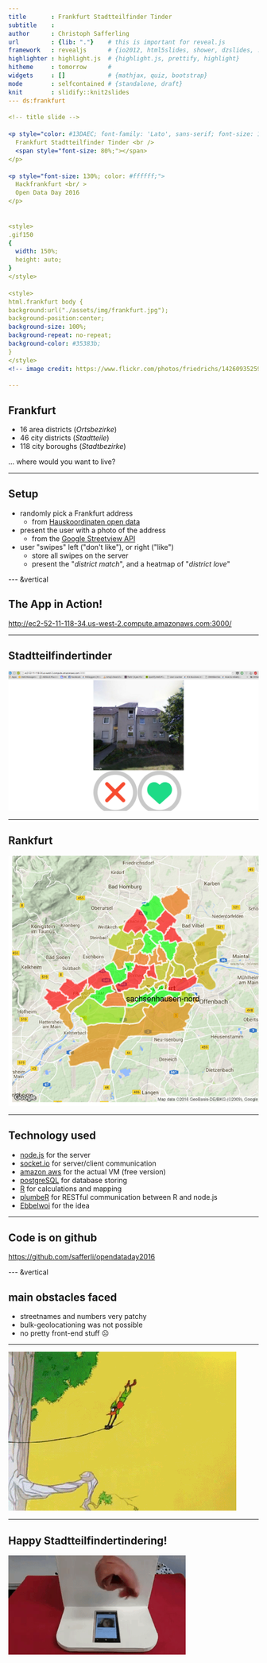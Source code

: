 ```yaml
---
title       : Frankfurt Stadtteilfinder Tinder
subtitle    : 
author      : Christoph Safferling
url         : {lib: "."}    # this is important for reveal.js
framework   : revealjs      # {io2012, html5slides, shower, dzslides, ...}
highlighter : highlight.js  # {highlight.js, prettify, highlight}
hitheme     : tomorrow      # 
widgets     : []            # {mathjax, quiz, bootstrap}
mode        : selfcontained # {standalone, draft}
knit        : slidify::knit2slides
--- ds:frankfurt

<!-- title slide -->

<p style="color: #13DAEC; font-family: 'Lato', sans-serif; font-size: 180%; margin: 0 0 25% 0;">
  Frankfurt Stadtteilfinder Tinder <br />
  <span style="font-size: 80%;"></span>
</p>

<p style="font-size: 130%; color: #ffffff;">
  Hackfrankfurt <br/ >
  Open Data Day 2016
</p>


<style>
.gif150
{
  width: 150%;
  height: auto;
}
</style>

<style>
html.frankfurt body {
background:url("./assets/img/frankfurt.jpg");
background-position:center;
background-size: 100%;
background-repeat: no-repeat;
background-color: #35383b;
} 
</style>
<!-- image credit: https://www.flickr.com/photos/friedrichs/14260935259/ -->

--- 
```


## Frankfurt

- 16 area districts (*Ortsbezirke*)
- 46 city districts (*Stadtteile*)
- 118 city boroughs (*Stadtbezirke*)
  
<!-- -->
  
   
&hellip; where would you want to live? 


---

## Setup

- randomly pick a Frankfurt address
    - from [Hauskoordinaten open data](http://offenedaten.frankfurt.de/dataset/hauskoordinaten-franfurt)
- present the user with a photo of the address
    - from the [Google Streetview API](https://developers.google.com/maps/documentation/streetview/)
- user "swipes" left ("don't like"), or right ("like")
    - store all swipes on the server
    - present the "*district match*", and a heatmap of "*district love*"


--- &vertical

## The App in Action!

http://ec2-52-11-118-34.us-west-2.compute.amazonaws.com:3000/

***

## Stadtteilfindertinder

<img src="assets/img/frankfurtsscreenshot.png" />

***

## Rankfurt

<img src="assets/img/sample_map_small.png" />


---

## Technology used

- [node.js](https://nodejs.org/en/) for the server
- [socket.io](http://socket.io/) for server/client communication
- [amazon aws](https://aws.amazon.com/) for the actual VM (free version)
- [postgreSQL](http://www.postgresql.org/) for database storing
- [R](https://www.r-project.org/) for calculations and mapping
- [plumbeR](https://github.com/trestletech/plumber) for RESTful communication between R and node.js
- [Ebbelwoi](https://en.wikipedia.org/wiki/Apfelwein) for the idea


---

## Code is on github

https://github.com/safferli/opendataday2016 


--- &vertical

## main obstacles faced

- streetnames and numbers very patchy
- bulk-geolocationing was not possible
- no pretty front-end stuff &#9785;

***

<img src="assets/img/daffy-klatsch.gif" />


---

## Happy Stadtteilfindertindering!

<img src="assets/img/tinder-schnitzel.gif" class="gif150" />
